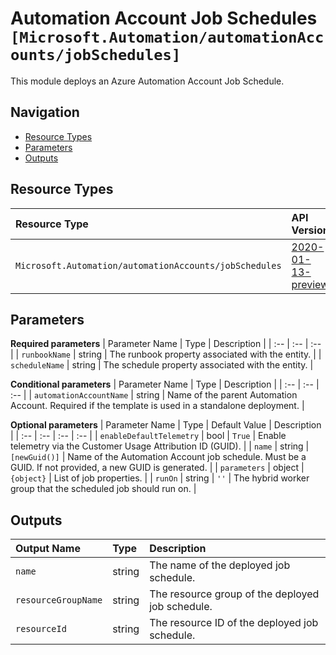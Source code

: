 # Automation Account Job Schedules `[Microsoft.Automation/automationAccounts/jobSchedules]`

This module deploys an Azure Automation Account Job Schedule.

## Navigation

- [Resource Types](#Resource-Types)
- [Parameters](#Parameters)
- [Outputs](#Outputs)

## Resource Types

| Resource Type | API Version |
| :-- | :-- |
| `Microsoft.Automation/automationAccounts/jobSchedules` | [2020-01-13-preview](https://docs.microsoft.com/en-us/azure/templates/Microsoft.Automation/2020-01-13-preview/automationAccounts/jobSchedules) |

## Parameters

**Required parameters**
| Parameter Name | Type | Description |
| :-- | :-- | :-- |
| `runbookName` | string | The runbook property associated with the entity. |
| `scheduleName` | string | The schedule property associated with the entity. |

**Conditional parameters**
| Parameter Name | Type | Description |
| :-- | :-- | :-- |
| `automationAccountName` | string | Name of the parent Automation Account. Required if the template is used in a standalone deployment. |

**Optional parameters**
| Parameter Name | Type | Default Value | Description |
| :-- | :-- | :-- | :-- |
| `enableDefaultTelemetry` | bool | `True` | Enable telemetry via the Customer Usage Attribution ID (GUID). |
| `name` | string | `[newGuid()]` | Name of the Automation Account job schedule. Must be a GUID. If not provided, a new GUID is generated. |
| `parameters` | object | `{object}` | List of job properties. |
| `runOn` | string | `''` | The hybrid worker group that the scheduled job should run on. |


## Outputs

| Output Name | Type | Description |
| :-- | :-- | :-- |
| `name` | string | The name of the deployed job schedule. |
| `resourceGroupName` | string | The resource group of the deployed job schedule. |
| `resourceId` | string | The resource ID of the deployed job schedule. |

